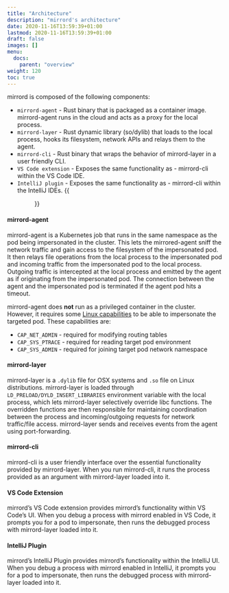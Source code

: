 ```yaml
---
title: "Architecture"
description: "mirrord's architecture"
date: 2020-11-16T13:59:39+01:00
lastmod: 2020-11-16T13:59:39+01:00
draft: false
images: []
menu:
  docs:
    parent: "overview"
weight: 120
toc: true
---
```


mirrord is composed of the following components:

- `mirrord-agent` - Rust binary that is packaged as a container image. mirrord-agent runs in the cloud and acts as a proxy for the local process.
- `mirrord-layer` - Rust dynamic library (so/dylib) that loads to the local process, hooks its filesystem, network APIs and relays them to the agent.
- `mirrord-cli` - Rust binary that wraps the behavior of mirrord-layer in a user friendly CLI.
- `VS Code extension` - Exposes the same functionality as - mirrord-cli within the VS Code IDE.
- `IntelliJ plugin` - Exposes the same functionality as - mirrord-cli within the IntelliJ IDEs.
{{<figure src="architecture.svg" alt="mirrord - Architecture" class="bg-white center zoomable">}}

#### mirrord-agent

mirrord-agent is a Kubernetes job that runs in the same namespace as the pod being impersonated in the cluster. This lets the mirrored-agent sniff the network traffic and gain access to the filesystem of the impersonated pod. It then relays file operations from the local process to the impersonated pod and incoming traffic from the impersonated pod to the local process. Outgoing traffic is intercepted at the local process and emitted by the agent as if originating from the impersonated pod. The connection between the agent and the impersonated pod is terminated if the agent pod hits a timeout.

mirrord-agent does **not** run as a privileged container in the cluster. However, it requires some [Linux capabilities](https://man7.org/linux/man-pages/man7/capabilities.7.html) to be able to impersonate the targeted pod. These capabilities are:

- `CAP_NET_ADMIN` - required for modifying routing tables
- `CAP_SYS_PTRACE` - required for reading target pod environment
- `CAP_SYS_ADMIN` - required for joining target pod network namespace

#### mirrord-layer

mirrord-layer is a `.dylib` file for OSX systems and `.so` file on Linux distributions. mirrord-layer is loaded through `LD_PRELOAD/DYLD_INSERT_LIBRARIES` environment variable with the local process, which lets mirrord-layer selectively override libc functions. The overridden functions are then responsible for maintaining coordination between the process and incoming/outgoing requests for network traffic/file access. mirrord-layer sends and receives events from the agent using port-forwarding.

#### mirrord-cli

mirrord-cli is a user friendly interface over the essential functionality provided by mirrord-layer.  When you run mirrord-cli, it runs the process provided as an argument with mirrord-layer loaded into it.

#### VS Code Extension

mirrord’s VS Code extension provides mirrord’s functionality within VS Code’s UI. When you debug a process with mirrord enabled in VS Code, it prompts you for a pod to impersonate, then runs the debugged process with mirrord-layer loaded into it.

#### IntelliJ Plugin

mirrord’s IntelliJ Plugin provides mirrord’s functionality within the IntelliJ UI. When you debug a process with mirrord enabled in IntelliJ, it prompts you for a pod to impersonate, then runs the debugged process with mirrord-layer loaded into it.
